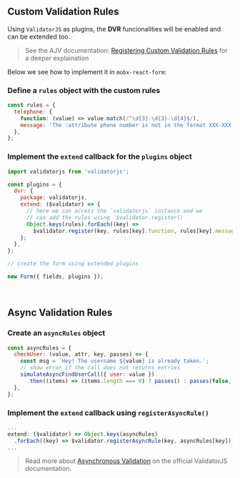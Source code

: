 ## Custom Validation Rules

Using `ValidatorJS` as plugins, the **DVR** funcionalities will be enabled and can be extended too.

> See the AJV documentation: [Registering Custom Validation Rules](https://github.com/skaterdav85/validatorjs#registering-custom-validation-rules) for a deeper explaination

Below we see how to implement it in `mobx-react-form`:

### Define a `rules` object with the custom rules

```javascript
const rules = {
  telephone: {
    function: (value) => value.match(/^\d{3}-\d{3}-\d{4}$/),
    message: 'The :attribute phone number is not in the format XXX-XXX-XXXX.',
  },
};
```

### Implement the `extend` callback for the `plugins` object

```javascript
import validatorjs from 'validatorjs';

const plugins = {
  dvr: {
    package: validatorjs,
    extend: ($validator) => {
      // here we can access the `validatorjs` instance and we
      // can add the rules using `$validator.register()
      Object.keys(rules).forEach((key) =>
        $validator.register(key, rules[key].function, rules[key].message));
    };
  },
};

// create the form using extended plugins

new Form({ fields, plugins });

```

<br>

## Async Validation Rules

### Create an `asyncRules` object

```javascript
const asyncRules = {
  checkUser: (value, attr, key, passes) => {
    const msg = `Hey! The username ${value} is already taken.`;
    // show error if the call does not returns entries
    simulateAsyncFindUserCall({ user: value })
      .then((items) => (items.length === 0) ? passes() : passes(false, msg));
  },
};
```

### Implement the `extend` callback using `registerAsyncRule()`

```javascript
...
extend: ($validator) => Object.keys(asyncRules)
  .forEach((key) => $validator.registerAsyncRule(key, asyncRules[key]));
...
```

> Read more about [Asynchronous Validation](https://github.com/skaterdav85/validatorjs#asynchronous-validation) on the official ValidatorJS documentation.
